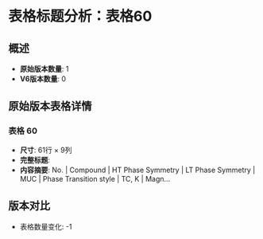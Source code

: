 # 表格标题分析：表格60

## 概述
- **原始版本数量**: 1
- **V6版本数量**: 0

## 原始版本表格详情

### 表格 60
- **尺寸**: 61行 × 9列
- **完整标题**: 
- **内容摘要**: No. | Compound | HT Phase
Symmetry | LT Phase
Symmetry | MUC | Phase
Transition style | TC, K | Magn...

## 版本对比

- 表格数量变化: -1
